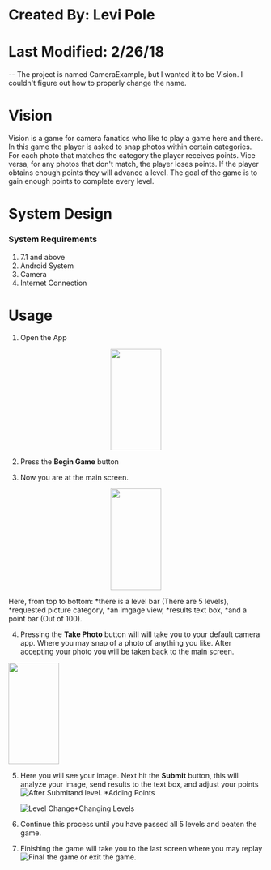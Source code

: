 # Created By: Levi Pole
# Last Modified: 2/26/18
-- The project is named CameraExample, but I wanted it to be Vision. I couldn't figure out how to properly change the name. 

Vision
======
Vision is a game for camera fanatics who like to play a game here and there. In this game the player is asked to snap photos within certain categories. For each photo that matches the category the player receives points. Vice versa, for any photos that don't match, the player loses points. If the player obtains enough points they will advance a level. The goal of the game is to gain enough points to complete every level. 

System Design
=============

### System Requirements
1. 7.1 and above
2. Android System
3. Camera
4. Internet Connection

Usage
=====
1. Open the App
<p align="center">
     <img src="https://github.com/leviwp48/Teaching-MobileApps/blob/master/projects/project%203/source/CameraExample%20 %20Copy/Design%20Pictures/Open%20View.png"
      width="100"
      height="200"/>
</p>
     
2. Press the **Begin Game** button

3. Now you are at the main screen. 
<p align="center">
<img src="https://github.com/leviwp48/Teaching-MobileApps/blob/master/projects/project%203/source/CameraExample%20-%20Copy/Design%20Pictures/Game%20Layout.png"
     width="100"
     height="200"/>
</p>
     
Here, from top to bottom: 
        *there is a level bar (There are 5 levels), 
        *requested picture category, 
        *an imgage view, 
        *results text box,
        *and a point bar (Out of 100). 
                                                           
4. Pressing the **Take Photo** button will will take you to your default camera app. Where you may snap of a photo of anything you like.    After accepting your photo you will be taken back to the main screen. 
<p>
<img src="https://github.com/leviwp48/Teaching-MobileApps/blob/master/projects/project%203/source/CameraExample%20-%20Copy/Design%20Pictures/Accept%20Image.png"
     width="100"
     height="200"/>
</p>

5. Here you will see your image. Next hit the **Submit** button, this will analyze your image, send results to the text box, and adjust    your points and level. 
   *Adding Points 
   <img src="https://github.com/leviwp48/Teaching-MobileApps/blob/master/projects/project%203/source/CameraExample%20-%20Copy/Design%20Pictures/After%20Submit.png"
     alt="After Submit"
     style="float: left;" />
    
   *Changing Levels 
   <img src="https://github.com/leviwp48/Teaching-MobileApps/blob/master/projects/project%203/source/CameraExample%20-%20Copy/Design%20Pictures/Level%20Change.png"
     alt="Level Change"
     style="float: left; " />
   
6. Continue this process until you have passed all 5 levels and beaten the game. 
7. Finishing the game will take you to the last screen where you may replay the game or exit the game. 
 <img src="https://github.com/leviwp48/Teaching-MobileApps/blob/master/projects/project%203/source/CameraExample%20-%20Copy/Design%20Pictures/Final%20view.png"
     alt="Final"
     style="float: left; margin-right: 5px;" />

